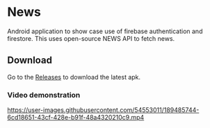 # News

Android application to show case use of firebase authentication and firestore. This uses open-source NEWS API to fetch news.

## Download
Go to the [Releases](https://github.com/reyyuvraj/news-app/releases/tag/latest) to download the latest apk.

### Video demonstration

https://user-images.githubusercontent.com/54553011/189485744-6cd18651-43cf-428e-b91f-48a4320210c9.mp4

